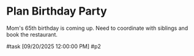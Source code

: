 # Plan Birthday Party

Mom's 65th birthday is coming up. Need to coordinate with siblings and book the restaurant.

#task [09/20/2025 12:00:00 PM] #p2
